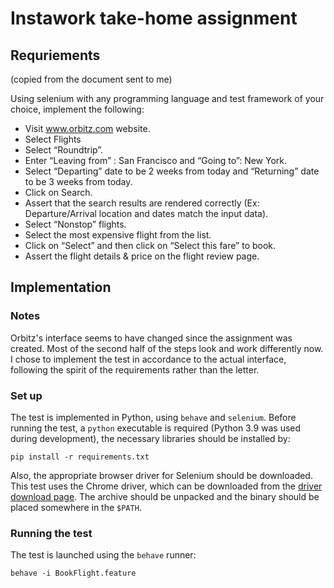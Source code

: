 # Instawork take-home assignment
## Requriements
(copied from the document sent to me)

Using selenium with any programming language and test framework of your choice, implement
the following:
- Visit www.orbitz.com website.
- Select Flights
- Select “Roundtrip”.
- Enter “Leaving from” : San Francisco and “Going to”: New York.
- Select “Departing” date to be 2 weeks from today and “Returning” date to be 3 weeks
from today.
- Click on Search.
- Assert that the search results are rendered correctly (Ex: Departure/Arrival location and
dates match the input data).
- Select “Nonstop” flights.
- Select the most expensive flight from the list.
- Click on “Select” and then click on “Select this fare” to book.
- Assert the flight details & price on the flight review page.

## Implementation

### Notes
Orbitz's interface seems to have changed since the assignment was created. Most
of the second half of the steps look and work differently now. I chose to implement the test in
accordance to the actual interface, following the spirit of the requirements rather than the letter.

### Set up
The test is implemented in Python, using `behave` and `selenium`. Before running the test, a `python` executable
is required (Python 3.9 was used during development), the necessary libraries should be installed by:
```shell
pip install -r requirements.txt
```

Also, the appropriate browser driver for Selenium should be downloaded. This test uses the Chrome driver,
which can be downloaded from the [driver download page](https://chromedriver.chromium.org/downloads). The archive
should be unpacked and the binary should be placed somewhere in the `$PATH`.

### Running the test
The test is launched using the `behave` runner:
```shell
behave -i BookFlight.feature
```
